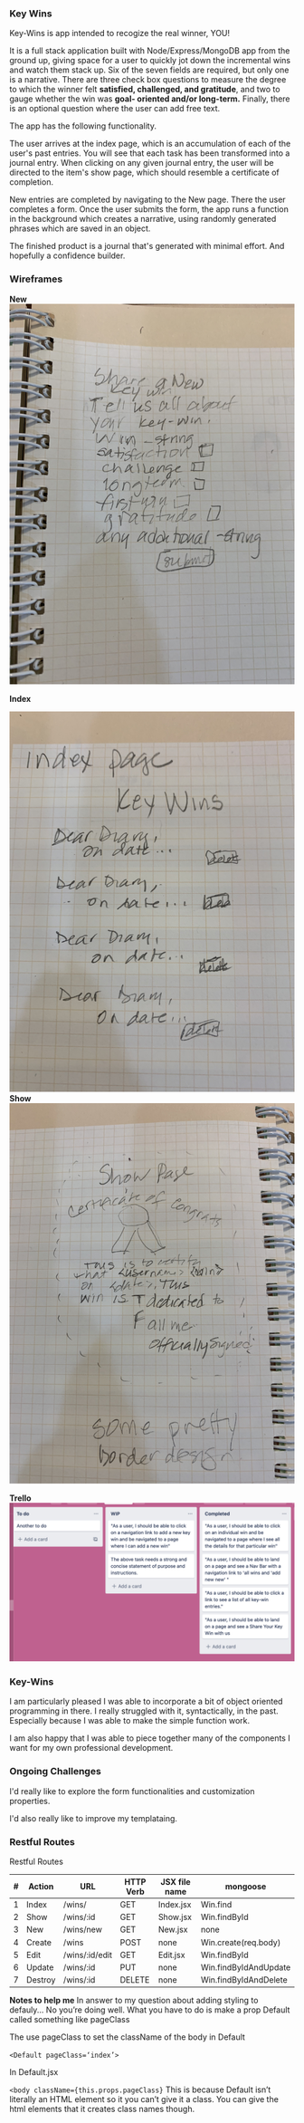 
### Key Wins

Key-Wins is app intended to recogize the real winner, YOU!

It is a full stack application built with Node/Express/MongoDB app from the ground up, giving space for a user to quickly jot down the incremental wins and watch them stack up. Six of the seven fields are required, but only one is a narrative. There are three check box questions to measure the degree to which the winner felt **satisfied, challenged, and gratitude**, and two to gauge whether the win was **goal- oriented and/or long-term.** Finally, there is an optional question where the user can add free text.

The app has the following functionality.

The user arrives at the index page, which is an accumulation of each of the user's past entries. You will see that each task has been transformed into a journal entry. When clicking on any given journal entry, the user will be directed to the item's show page, which should resemble a certificate of completion. 

New entries are completed by navigating to the New page. There the user completes a form. Once the user submits the form, the app runs a function in the background which creates a narrative, using randomly generated phrases which are saved in an object. 

The finished product is a journal that's generated with minimal effort. And hopefully a confidence builder. 


### Wireframes

**New**
![](/public/css/images/WF2.jpeg)

**Index**

![](/public/css/images/WF1.jpeg)
**Show**
![](/public/css/images/WF3.jpeg)

**Trello**
![](/public/css/images/Trello.png)

### Key-Wins

I am particularly pleased I was able to incorporate a bit of object oriented programming in there. I really struggled with it, syntactically, in the past. Especially because I was able to make the simple function work.

I am also happy that I was able to piece together many of the components I want for my own professional development. 

### Ongoing Challenges

I'd really like to explore the form functionalities and customization properties. 

I'd also really like to improve my templataing.

### Restful Routes
Restful Routes

| #  |Action   | URL |  HTTP Verb |  JSX file name |  mongoose |
|---|---|---|---|---|---|
|  1 | Index  |  /wins/ |  GET |  Index.jsx | Win.find  |
|   2|  Show | /wins/:id  |  GET | Show.jsx   |  Win.findById|
|  3 |  New |  /wins/new | GET  |  New.jsx |  none |
|   4|  Create | /wins  |  POST |   none| Win.create(req.body)  |
|   5| Edit  | /wins/:id/edit  | GET  | Edit.jsx  |  Win.findById |
|   6|  Update | /wins/:id   |  PUT|  none |  Win.findByIdAndUpdate |
|   7|  Destroy | /wins/:id   |  DELETE|  none |  Win.findByIdAndDelete |


**Notes to help me**
In answer to my question about adding styling to defauly...
No you’re doing well. What you have to do is make a prop Default called something like pageClass

The use pageClass to set the className of the body in Default

```<Default pageClass=‘index’>```

In Default.jsx


```<body className={this.props.pageClass}```
This is because Default isn’t literally an HTML element so it you can’t give it a class.
You can give the html elements that it creates class names though. 
